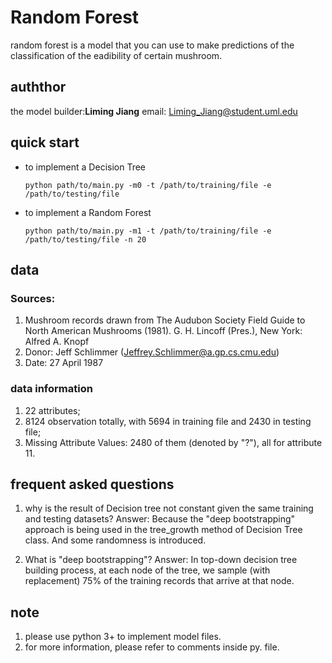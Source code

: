 # Random Forest
random forest is a model that you can use to make predictions of the classification of the eadibility of certain mushroom.
## auththor
the model builder:**Liming Jiang**
email: Liming_Jiang@student.uml.edu
## quick start
* to implement a Decision Tree
  ```
  python path/to/main.py -m0 -t /path/to/training/file -e /path/to/testing/file
  ```
* to implement a Random Forest
  ```
  python path/to/main.py -m1 -t /path/to/training/file -e /path/to/testing/file -n 20
  ```
## data
### Sources:
1. Mushroom records drawn from The Audubon Society Field Guide to North American Mushrooms (1981). G. H. Lincoff (Pres.), New York: Alfred A. Knopf
2. Donor: Jeff Schlimmer (Jeffrey.Schlimmer@a.gp.cs.cmu.edu)
3. Date: 27 April 1987
### data information
1. 22 attributes;
2. 8124 observation totally, with 5694 in training file and 2430 in testing file;
3. Missing Attribute Values: 2480 of them (denoted by "?"), all for attribute 11.

## frequent asked questions
1. why is the result of Decision tree not constant given the same training and testing datasets?
Answer: Because the "deep bootstrapping" approach is being used in the tree_growth method of Decision Tree class. And some randomness is introduced.

2. What is "deep bootstrapping"?
Answer: In top-down decision tree building
process, at each node of the tree, we sample (with replacement) 75% of the training records that arrive at that node.

## note
1. please use python 3+ to implement model files.
2. for more information, please refer to comments inside py. file.
